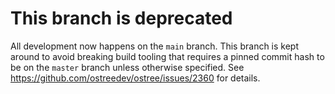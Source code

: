 # This branch is deprecated

All development now happens on the `main` branch.  This branch is kept
around to avoid breaking build tooling that requires a pinned commit hash to
be on the `master` branch unless otherwise specified.  See
https://github.com/ostreedev/ostree/issues/2360 for details.

